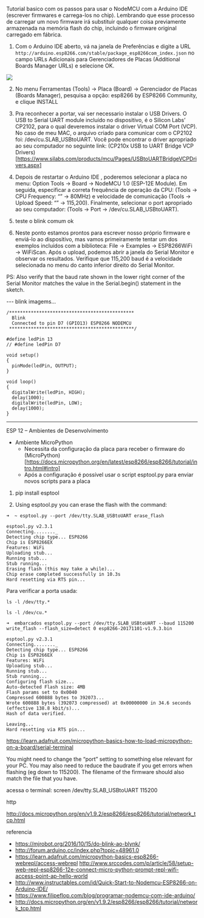Tutorial basico com os passos para usar o NodeMCU com a Arduino IDE (escrever firmwares e carrega-los no chip). Lembrando que esse processo de carregar um novo firmware irá substituir qualquer coisa previamente armazenada na memória flash do chip, incluindo o firmware original carregado em fábrica. 

1. Com o Arduino IDE aberto, vá na janela de Preferências e digite a URL `http://arduino.esp8266.com/stable/package_esp8266com_index.json` no campo URLs Adicionais para Gerenciadores de Placas (Additional Boards Manager URLs) e selecione OK.

<img src="public/nodemcu/01.png" />

2. No menu Ferramentas (Tools) → Placa (Board) → Gerenciador de Placas (Boards Manager), pesquisa a opção: esp8266 by ESP8266 Community, e clique INSTALL

3. Pra reconhecer a portar, vai ser necessario instalar o USB Drivers. O USB to Serial UART module incluído no dispositivo, é o  Silicon Labs’ CP2102, para o qual deveremos instalar o driver Virtual COM Port (VCP). No caso de meu MAC, o arquivo criado para comunicar com o CP2102 foi:  /dev/cu.SLAB_USBtoUART. Você pode encontrar o driver apropriado ao seu computador no seguinte link: (CP210x USB to UART Bridge VCP Drivers)[https://www.silabs.com/products/mcu/Pages/USBtoUARTBridgeVCPDrivers.aspx]

4. Depois de restartar o Arduino IDE , poderemos selecionar a placa no menu: Option Tools → Board → NodeMCU 1.0 (ESP-12E Module). Em seguida, especificar a correta frequência de operação da CPU: (Tools → CPU Frequency: “” → 80MHz) e velocidade de comunicação (Tools → Upload Speed: “” → 115,200). Finalmente, selecionar o port apropriado ao seu computador: (Tools → Port → /dev/cu.SLAB_USBtoUART).

5. teste o blink comum ok

6. Neste ponto estamos prontos para escrever nosso próprio firmware e enviá-lo ao dispositivo, mas vamos primeiramente tentar um dos exemplos incluídos com a biblioteca: File → Examples → ESP8266WiFi → WiFiScan. Após o upload, podemos abrir a janela do Serial Monitor e observar os resultados. Verifique que 115,200 baud é a velocidade selecionada no menu do canto inferior direito do Serial Monitor.

PS: Also verify that the baud rate shown in the lower right corner of the Serial Monitor matches the value in the Serial.begin() statement in the sketch.


--- blink
imagems...

```
/**********************************************
  Blink
  Connected to pin D7 (GPIO13) ESP8266 NODEMCU
 **********************************************/

#define ledPin 13
// #define ledPin D7

void setup() 
{
  pinMode(ledPin, OUTPUT);
}

void loop() 
{
  digitalWrite(ledPin, HIGH);   
  delay(1000);              
  digitalWrite(ledPin, LOW);    
  delay(1000);             
}
```


-----


ESP 12 – Ambientes de Desenvolvimento

- Ambiente MicroPython
  - Necessita da configuração da placa para receber o firmware do (MicroPython)[https://docs.micropython.org/en/latest/esp8266/esp8266/tutorial/intro.html#intro]
  - Após a configuração é possível usar o script esptool.py para enviar novos scripts para a placa

1. pip install esptool

2. Using esptool.py you can erase the flash with the command:
```
➜  ~ esptool.py --port /dev/tty.SLAB_USBtoUART erase_flash

esptool.py v2.3.1
Connecting........_
Detecting chip type... ESP8266
Chip is ESP8266EX
Features: WiFi
Uploading stub...
Running stub...
Stub running...
Erasing flash (this may take a while)...
Chip erase completed successfully in 10.3s
Hard resetting via RTS pin...
```

Para verificar a porta usada:

    ls -l /dev/tty.*

    ls -l /dev/cu.*


```
➜  embarcados esptool.py --port /dev/tty.SLAB_USBtoUART --baud 115200 write_flash --flash_size=detect 0 esp8266-20171101-v1.9.3.bin

esptool.py v2.3.1
Connecting........_
Detecting chip type... ESP8266
Chip is ESP8266EX
Features: WiFi
Uploading stub...
Running stub...
Stub running...
Configuring flash size...
Auto-detected Flash size: 4MB
Flash params set to 0x0040
Compressed 600888 bytes to 392073...
Wrote 600888 bytes (392073 compressed) at 0x00000000 in 34.6 seconds (effective 138.8 kbit/s)...
Hash of data verified.

Leaving...
Hard resetting via RTS pin...
```

https://learn.adafruit.com/micropython-basics-how-to-load-micropython-on-a-board/serial-terminal

You might need to change the “port” setting to something else relevant for your PC. You may also need to reduce the baudrate if you get errors when flashing (eg down to 115200). The filename of the firmware should also match the file that you have.

acessa o terminal:
screen /dev/tty.SLAB_USBtoUART 115200



http

http://docs.micropython.org/en/v1.9.2/esp8266/esp8266/tutorial/network_tcp.html


referencia

- https://mjrobot.org/2016/10/15/do-blink-ao-blynk/
- http://forum.arduino.cc/index.php?topic=48961.0
- https://learn.adafruit.com/micropython-basics-esp8266-webrepl/access-webrepl
http://www.srccodes.com/p/article/58/setup-web-repl-esp8266-12e-connect-micro-python-prompt-repl-wifi-access-point-ap-hello-world
- http://www.instructables.com/id/Quick-Start-to-Nodemcu-ESP8266-on-Arduino-IDE/
- https://www.filipeflop.com/blog/programar-nodemcu-com-ide-arduino/
- http://docs.micropython.org/en/v1.9.2/esp8266/esp8266/tutorial/network_tcp.html
